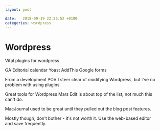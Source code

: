 ```yaml
---
layout: post

date:   2018-09-19 22:25:52 +0100
categories: wordpress
---
```

Wordpress
=========

Vital plugins for wordpress

GA Editorial calendar Yoast AddThis Google forms

From a development POV I steer clear of modifying Wordpress, but I've no
problem with using plugins

Great tools for Wordpress Mars Edit is about top of the list, not much
this can't do.

MacJournal used to be great until they pulled out the blog post
features.

Mostly though, don't bother - it's not worth it. Use the web-based
editor and save frequently.
